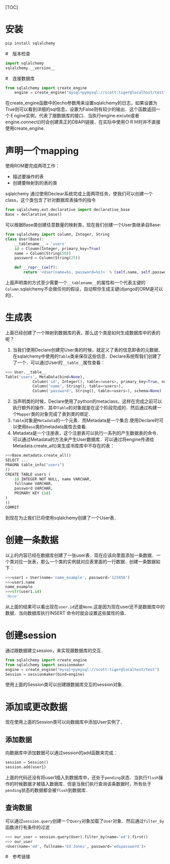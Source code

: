 [TOC]

# 安装

```python
pip install sqlalchemy
```



#　版本检查

```python
import sqlalchemy
sqlalchemy.__version__
```

#　连接数据库

```python
from sqlalchemy import create_engine
    engine = create_engine("mysql+pymysql://scott:tiger@localhost/test", echo=True)
```

在create_engine函数中的echo参数用来设置sqlalchemy的日志，如果设置为True则可以看到详细的sql信息，设置为False则有较少的输出．这个函数返回一个Ｅngine实例，代表了跟数据库的接口．当执行engine.excute或者engine.connect()时会创建真正的DBAPI链接．在实际中使用ＯＲＭ时并不直接使用create_engine.

# 声明一个mapping

使用ROM要完成两项工作：

* 描述要操作的表
* 创建要映射到的表的类

sqlalchemy 通过使用Declear系统完成上面两项任务，使我们可以创建一个class，这个类包含了针对数据库表操作的指令

```python
from sqlalchemy.ext.declarative import declarative_base
Base = declarative_base()
```

可以根据Base类创建任意数量的映射类，现在我们创建一个User类继承自Base:

```python
from sqlalchemy import column, Integer, String
class User(Base):
	__tablename__ = 'users'
	id = Cloumn(Integer, primary_key=True)
    name = Column(String(50))
	password = Column(String(25))
    
    def __repr__(self):
        return '<User(name=%s, password=%s)>' % (self.name, self.password)
```

上面声明类的方式至少需要一个`__tablename__`的属性和一个代表主键的`Column`.sqlalchemy不会做任何的假设，自动帮你生成主键(django的ORM是可以的)．

# 生成表

上面已经创建了一个映射到数据库的表，那么这个类是如何生成数据库中的表的呢？

1. 当我们使用Declare创建完User类的时候，就定义了表的信息即表的元数据．在sqlalchemy中使用的`Table`类来保存这些信息．Declare系统帮我们创建了了一个．可以通过User的`__table__`属性查看：

```python
>>> User.__table__ 
Table('users', MetaData(bind=None),
            Column('id', Integer(), table=<users>, primary_key=True, nullable=False),
            Column('name', String(), table=<users>),
            Column('password', String(), table=<users>), schema=None)
```

2. 当声明类的时候，Declare使用了python的metaclass，这样在完成之前可以执行额外的操作．其中`Table`的对象就是在这个阶段完成的．然后通过构建一个`Mapper`类的对象完成了表到类的绑定．
3. `Table`对象是`Metadata`的一个元素．而Metadata是一个集合.使用Declare时可以使用`Base`类的metadata属性去查看.
4. Metadata是一个注册表，这个注册表可以执行一系列的产生数据表的命令．可以通过Metadata的方法来产生User数据库．可以通过将engine传递给Metadata.create_all()来生成书库库中不存在的表：

```python
>>>Base.metadata.create_all()
SELECT ...
PRAGMA table_info("users")
()
CREATE TABLE users (
    id INTEGER NOT NULL, name VARCHAR,
    fullname VARCHAR,
    password VARCHAR,
    PRIMARY KEY (id)
)
()
COMMIT
```

到现在为止我们已将使用sqlalchemy创建了一个User表．

# 创建一条数据

以上的内容已经在数据库创建了一张user表．现在应该向里面添加一条数据．一个类对应一张表，那么一个类的实例就对应表里面的一行数据．创建一条数据如下：

```python
>>>user1 = User(name='name_example', password='123456')
>>>user1.name
name_example
>>>str(user1.id)
'None'
```

从上面的结果可以看出现在`user.id`还是`None`.这是因为现在user还不是数据库中的数据．当向数据库执行INSERT 命令时就会设置这些属性的值．

# 创建session

通过跟数据建立session，来实现跟数据库的交互．

```python
from sqlalchemy import create_engine
from sqlalchemy import sessionmaker
engine = create_engine("mysql+pymysql://scott:tiger@localhost/test")
Session = sessionmaker(bind=engine)
```

使用上面的Session类可以创建跟数据库交互的session对象．

# 添加或更改数据

现在使用上面的Session类可以向数据库中添加User实例了．

## 添加数据

向数据库中添加数据可以通过session的add函数来完成：

```python
session = Session()
session.add(user1)
```

上面的代码还没有将user1插入到数据库中，还处于`pending`状态．当执行`flush`操作的时候数据才被插入数据库．但是当我们执行查询该条数据时，所有处于`pending`状态的数据都会被`flush`到数据库．

## 查询数据

可以通过`session.query`创建一个`Query`对象加载了`User`对象．然后通过`filter_by`函数进行有条件的过滤

```python
>>> our_user = session.query(User).filter_by(name='ed').first() 
>>> our_user
<User(name='ed', fullname='Ed Jones', password='edspassword')>
```



#　参考链接　

